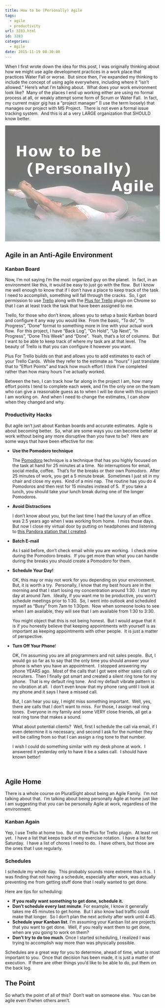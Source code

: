 ```yaml
---
title: How to be (Personally) Agile
tags:
  - agile
  - productivity
url: 3283.html
id: 3283
categories:
  - Agile
date: 2015-11-19 08:30:00
---
```


When I first wrote down the idea for this post, I was originally thinking about how we might use agile development practices in a work place that practices Water Fall or worse.  But since then, I’ve expanded my thinking to include the concept of using agile everywhere, including where it “isn’t allowed.” Here’s what I’m talking about.  What does your work environment look like?  Many of the places I end up working either are using no formal process at all, or weakly attempt some form of Scrum or Water Fall.  In fact, my current major gig has a “project manager” (I use the term loosely) that manages our project with MS Project.  There is not even a formal issue tracking system.  And this is at a very LARGE organization that SHOULD know better.

![image](/uploads/2015/11/image1.png "image")

Agile in an Anti-Agile Environment
----------------------------------

### Kanban Board

Now, I’m not saying I’m the most organized guy on the planet.  In fact, in an environment like this, it would be easy to just go with the flow.  But I know me well enough to know that if I don’t have a place to keep track of the task I need to accomplish, something will fall through the cracks.  So, I got permission to use [Trello](/trello) along with the [Plus for Trello](/plusForTrello) plugin on Chrome so that I can at least track the task that have been assigned to me.

Trello, for those who don’t know, allows you to setup a basic Kanban board and configure it any way you would like.  From the basic, “To do”, “In Progress”, “Done” format to something more in line with your actual work flow.  For this project, I have “Back Log”, “On Hold”, “Up Next”, “In Progress”, “Done This Week” and “Done”.  Yeah, that’s a lot of columns.  But I want to be able to keep track of where my task are at that level.  The beauty of Trello is that you can configure it however you want.

Plus For Trello builds on that and allows you to add estimates to each of your Trello Cards.  While they refer to the estimate as “hours” I just translate that to “Effort Points” and track how much effort I think I’ve completed rather than how many hours I’ve actually worked.

Between the two, I can track how far along in the project I am, how many effort points I tend to complete each week, and I’m the only one on the team who can give a reasonable guess as to when I will be done with this project I am working on.  And when I need to change the estimates, I can show when they changed and why.

### Productivity Hacks

But agile isn’t just about Kanban boards and accurate estimates.  Agile is about becoming better.  So, what are some ways you can become better at work without being any more disruptive than you have to be?  Here are some ways that have been effective for me:

*   **Use the Pomodoro technique**

    The [Pomodoro](/pomodoro) technique is a technique that has you highly focused on the task at hand for 25 minutes at a time.  No interruptions for email, social media, coffee.  That’s for the breaks or their own Pomodoro.  After 25 minutes of work, you get a 5 minute break.  Sometimes I just sit in my chair and close my eyes.  Kind of a mini nap.  The routine has you do 4 Pomodoros and then rest for 15 minutes instead of 5.  If you take a lunch, you should take your lunch break during one of the longer Pomodoros.
*   **Avoid Distractions**

    I don’t know about you, but the last time I had the luxury of an office was 2.5 years ago when I was working from home.  I miss those days.  But now I close my virtual door by putting on headphones and listening to [this Pandora station that I created](//t.co/EgPhHCQqLE).
*   **Batch E-mail**

    As I said before, don’t check email while you are working.  I check mine during the Pomodoro breaks.  If you get more than what you can handle during the breaks you should create a Pomodoro for them.
*   **Schedule Your Day!**

    OK, this may or may not work for you depending on your environment.  But, it is worth a try.  Personally, I know that my best hours are in the morning and that I start losing my concentration around 1:30.  I start my day at around 7am.  Ideally, if you want me to be productive, you won’t schedule meetings prior to 1:30.  So, I went into outlook and scheduled myself as “Busy” from 7am to 1:30pm.  Now when someone looks to see when I am available, they will see that I am available from 1:30 to 3:30.

    You might object that this is not being honest.  But I would argue that it is if you honestly believe that keeping appointments with yourself is as important as keeping appointments with other people.  It is just a matter of perspective.
*   **Turn Off Your Phone**!

    OK, I’m assuming you are all programmers and not sales people.  But, I would go so far as to say that the only time you should answer your phone is when you have an appointment.  I stopped answering my phone YEARS ago.  Most of the calls that I got were either sales calls or recruiters.  Then I finally got smart and created a silent ring tone for my phone.  That is my default ring tone.  And my default vibrate pattern is no vibration at all.  I don’t even know that my phone rang until I look at my phone and it says I have a missed call.

    But, I can hear you say, I might miss something important.  Well, yes, there are calls that I don’t want to miss.  For those, I assign real ring tones.  Everyone in my family and some VERY close friends, all get a real ring tone that makes a sound.

    What about potential clients?  Well, first I schedule the call via email, if I even determine it is necessary, and second I ask for the number they will be calling from so that I can assign a ring tone to that number.

    I wish I could do something similar with my desk phone at work.  I answered it yesterday only to have it be a sales call.  I should have known better!

 

Agile Home
----------

There is a whole course on PluralSight about being an Agile Family.  I’m not talking about that.  I’m talking about being personally Agile at home just like I am suggesting that you can be personally Agile at work, regardless of the environment.

### Kanban Again

Yep, I use Trello at home too.  But not the Plus for Trello plugin.  At least not yet.  I have a list that keeps track of my exercise rotation.  I have a list for Saturday.  I have a list of chores I need to do.  I have others, but those are the ones that I use regularly.

### Schedules

I schedule my whole day.  This probably sounds more extreme than it is.  I was finding that not having a schedule, especially after work, was actually preventing me from getting stuff done that I really wanted to get done.

Here are tips for scheduling:

*   **If you really want something to get done, schedule it.**
*   **Don’t schedule every last minute**. For example, I know it generally takes me 45 minutes to get home.  But I also know bad traffic could make that longer.  So I don’t plan the next activity after work until 4:45.
*   **Schedule your Kanban list**. I’m assuming your Kanban list are projects that you want to get done.  Well, if you really want them to get done, when are you going to work on them?
*   **Don’t try to do too much**. Once I started scheduling, I realized I was trying to accomplish way more than was physically possible.

Schedules are a great way for you to determine, ahead of time, what is most important to you.  Once that decision has been made, it is just a matter of execution.  If there are other things you’d like to be able to do, put them on the back log.

The Point
---------

So what’s the point of all of this?  Don’t wait on someone else.  You can be agile even if/when others aren’t.
